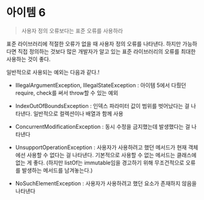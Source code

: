 # 아이템 6
> 사용자 정의 오류보다는 표준 오류를 사용하라

표준 라이브러리에 적절한 오류가 없을 때 사용자 정의 오류를 나타낸다. 하지만 가능하다면 직접 정의하는 것보다 많은 개발자가 알고 있는 표준 라이브러리의 오류를 최대한 사용하는 것이 좋다.

일반적으로 사용되는 예외는 다음과 같다.!

* IllegalArgumentException, IllegalStateException : 아이템 5에서 다뤘던 require, check를 써서 throw할 수 있는 예외

* IndexOutOfBoundsException : 인덱스 파라미터 값이 범위를 벗어났다는 걸 나타낸다. 일반적으로 컬렉션이나 배열과 함께 사용

* ConcurrentModificationException : 동시 수정을 금지했는데 발생했다는 걸 나타낸다

* UnsupportOperationException : 사용자가 사용하려고 했던 메서드가 현재 객체에선 사용할 수 없다는 걸 나타낸다. 기본적으로 사용할 수 없는 메서드는 클래스에 없는 게 좋다. (하지만 listOf는 immutable임을 경고하기 위해 무조건적으로 오류를 발생하는 메서드를 남겨놓는다.)

* NoSuchElementException : 사용자가 사용하려고 했던 요소가 존재하지 않음을 나타낸다